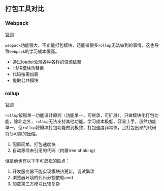 ## 打包工具对比

### Webpack

[官网](https://webpack.js.org/)

`webpack`功能强大，不止能打包模块，还能做很多`rollup`无法做到的事情，这也导致`webpack`的学习成本很高。

- 通过loader处理各种各样的资源依赖
- HMR模块热替换
- 代码按需加载
- 提取公共模块


### rollup

[官网](https://rollupjs.org/)

`rollup`按照单一功能设计原则（功能单一，可继承，可扩展），只做模块化打包功能，除此之外，`rollup`无法支持其他功能。学习成本极低，容易上手。虽然功能单一，但`rollup`将模块打包功能做到极致，打包速度非常快，且打包出来的代码将尽可能的压缩。

1. 配置简单，打包速度快
2. 自动移除未引用的代码（内置tree shaking）

但是他也有以下不可忽视的缺点：

1. 开发服务器不能实现模块热更新，调试繁琐
2. 浏览器环境的代码分割依赖amd
3. 加载第三方模块比较复杂

